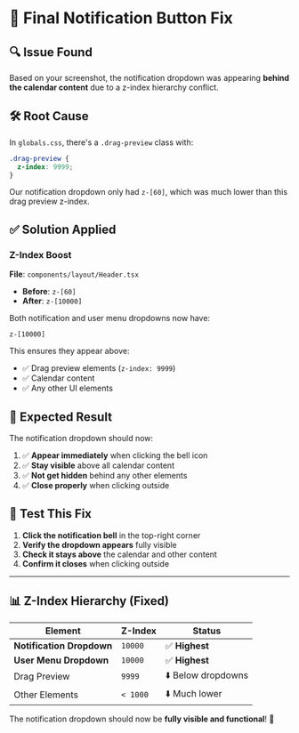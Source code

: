 # 🎯 Final Notification Button Fix

## 🔍 Issue Found
Based on your screenshot, the notification dropdown was appearing **behind the calendar content** due to a z-index hierarchy conflict.

## 🛠️ Root Cause
In `globals.css`, there's a `.drag-preview` class with:
```css
.drag-preview {
  z-index: 9999;
}
```

Our notification dropdown only had `z-[60]`, which was much lower than this drag preview z-index.

## ✅ Solution Applied

### Z-Index Boost
**File**: `components/layout/Header.tsx`
- **Before**: `z-[60]`
- **After**: `z-[10000]`

Both notification and user menu dropdowns now have:
```tsx
z-[10000]
```

This ensures they appear above:
- ✅ Drag preview elements (`z-index: 9999`)
- ✅ Calendar content
- ✅ Any other UI elements

## 🎯 Expected Result

The notification dropdown should now:
1. ✅ **Appear immediately** when clicking the bell icon
2. ✅ **Stay visible** above all calendar content  
3. ✅ **Not get hidden** behind any other elements
4. ✅ **Close properly** when clicking outside

## 🧪 Test This Fix

1. **Click the notification bell** in the top-right corner
2. **Verify the dropdown appears** fully visible
3. **Check it stays above** the calendar and other content
4. **Confirm it closes** when clicking outside

---

## 📊 Z-Index Hierarchy (Fixed)

| Element | Z-Index | Status |
|---------|---------|--------|
| **Notification Dropdown** | `10000` | ✅ **Highest** |
| **User Menu Dropdown** | `10000` | ✅ **Highest** |
| Drag Preview | `9999` | ⬇️ Below dropdowns |
| Other Elements | `< 1000` | ⬇️ Much lower |

The notification dropdown should now be **fully visible and functional**! 🎉